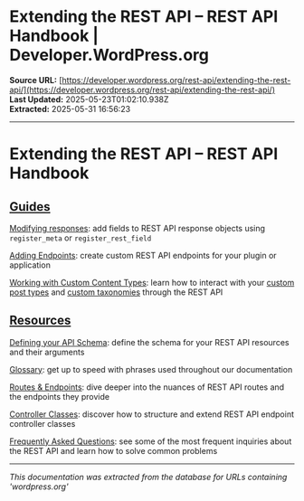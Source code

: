 # Extending the REST API – REST API Handbook | Developer.WordPress.org

**Source URL:** [https://developer.wordpress.org/rest-api/extending-the-rest-api/](https://developer.wordpress.org/rest-api/extending-the-rest-api/)  
**Last Updated:** 2025-05-23T01:02:10.938Z  
**Extracted:** 2025-05-31 16:56:23

---

# Extending the REST API – REST API Handbook

## [Guides](#guides)

[Modifying responses](https://developer.wordpress.org/rest-api/extending-the-rest-api/modifying-responses/): add fields to REST API response objects using `register_meta` or `register_rest_field`

[Adding Endpoints](https://developer.wordpress.org/rest-api/extending-the-rest-api/adding-custom-endpoints/): create custom REST API endpoints for your plugin or application

[Working with Custom Content Types](https://developer.wordpress.org/rest-api/extending-the-rest-api/adding-rest-api-support-for-custom-content-types/): learn how to interact with your [custom post types](https://developer.wordpress.org/plugins/post-types/) and [custom taxonomies](https://developer.wordpress.org/plugins/post-types/) through the REST API

## [Resources](#resources)

[Defining your API Schema](https://developer.wordpress.org/rest-api/extending-the-rest-api/schema/): define the schema for your REST API resources and their arguments

[Glossary](https://developer.wordpress.org/rest-api/glossary/): get up to speed with phrases used throughout our documentation

[Routes & Endpoints](https://developer.wordpress.org/rest-api/extending-the-rest-api/routes-and-endpoints/): dive deeper into the nuances of REST API routes and the endpoints they provide

[Controller Classes](https://developer.wordpress.org/rest-api/extending-the-rest-api/controller-classes/): discover how to structure and extend REST API endpoint controller classes

[Frequently Asked Questions](https://developer.wordpress.org/rest-api/frequently-asked-questions/): see some of the most frequent inquiries about the REST API and learn how to solve common problems

---

*This documentation was extracted from the database for URLs containing 'wordpress.org'*
